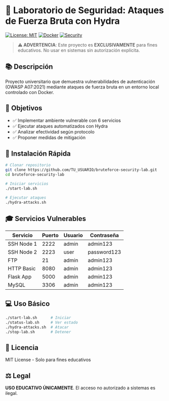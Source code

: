 # 🔐 Laboratorio de Seguridad: Ataques de Fuerza Bruta con Hydra

[![License: MIT](https://img.shields.io/badge/License-MIT-yellow.svg)](https://opensource.org/licenses/MIT)
[![Docker](https://img.shields.io/badge/Docker-Compose-blue.svg)](https://www.docker.com/)
[![Security](https://img.shields.io/badge/Security-Educational-red.svg)](https://owasp.org/)

> **⚠️ ADVERTENCIA**: Este proyecto es **EXCLUSIVAMENTE** para fines educativos. No usar en sistemas sin autorización explícita.

## 📚 Descripción

Proyecto universitario que demuestra vulnerabilidades de autenticación (OWASP A07:2021) mediante ataques de fuerza bruta en un entorno local controlado con Docker.

## 🎯 Objetivos

- ✅ Implementar ambiente vulnerable con 6 servicios
- ✅ Ejecutar ataques automatizados con Hydra
- ✅ Analizar efectividad según protocolo
- ✅ Proponer medidas de mitigación

## 🚀 Instalación Rápida

```bash
# Clonar repositorio
git clone https://github.com/TU_USUARIO/bruteforce-security-lab.git
cd bruteforce-security-lab

# Iniciar servicios
./start-lab.sh

# Ejecutar ataques
./hydra-attacks.sh
```

## 🎓 Servicios Vulnerables

| Servicio | Puerto | Usuario | Contraseña |
|----------|--------|---------|------------|
| SSH Node 1 | 2222 | admin | admin123 |
| SSH Node 2 | 2223 | user | password123 |
| FTP | 21 | admin | admin123 |
| HTTP Basic | 8080 | admin | admin123 |
| Flask App | 5000 | admin | admin123 |
| MySQL | 3306 | admin | admin123 |

## 💻 Uso Básico

```bash
./start-lab.sh      # Iniciar
./status-lab.sh     # Ver estado
./hydra-attacks.sh  # Atacar
./stop-lab.sh       # Detener
```

## 📄 Licencia

MIT License - Solo para fines educativos

## ⚖️ Legal

**USO EDUCATIVO ÚNICAMENTE**. El acceso no autorizado a sistemas es ilegal.
